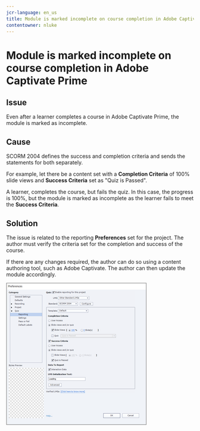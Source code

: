 ```yaml
---
jcr-language: en_us
title: Module is marked incomplete on course completion in Adobe Captivate Prime
contentowner: nluke
---
```



# Module is marked incomplete on course completion in Adobe Captivate Prime

## **Issue**

Even after a learner completes a course in Adobe Captivate Prime, the module is marked as incomplete.

## **Cause**

SCORM 2004 defines the success and completion criteria and sends the statements for both separately.

For example, let there be a content set with a **Completion Criteria** of 100% slide views and **Success Criteria** set as "Quiz is Passed".

A learner, completes the course, but fails the quiz. In this case, the progress is 100%, but the module is marked as incomplete as the learner fails to meet the **Success Criteria**.

## **Solution**

The issue is related to the reporting **Preferences** set for the project. The author must verify the criteria set for the completion and success of the course.

If there are any changes required, the author can do so using a content authoring tool, such as Adobe Captivate. The author can then update the module accordingly.

![](assets/scorm.png)

